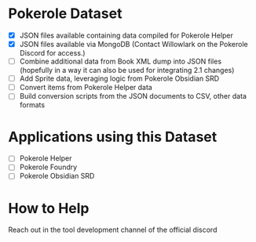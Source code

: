 # Pokerole Dataset

- [x] JSON files available containing data compiled for Pokerole Helper
- [x] JSON files available via MongoDB (Contact Willowlark on the Pokerole Discord for access.)
- [ ] Combine additional data from Book XML dump into JSON files (hopefully in a way it can also be used for integrating 2.1 changes)
- [ ] Add Sprite data, leveraging logic from Pokerole Obsidian SRD
- [ ] Convert items from Pokerole Helper data 
- [ ] Build conversion scripts from the JSON documents to CSV, other data formats

# Applications using this Dataset

- [ ] Pokerole Helper
- [ ] Pokerole Foundry
- [ ] Pokerole Obsidian SRD

# How to Help

Reach out in the tool development channel of the official discord